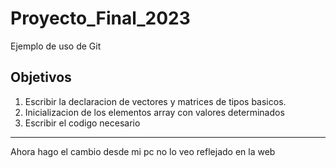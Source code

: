 # Proyecto_Final_2023
Ejemplo de uso de Git
## Objetivos 
1. Escribir la declaracion de vectores y matrices de tipos basicos.
1. Inicializacion de los elementos array con valores determinados
1. Escribir el codigo necesario

***

Ahora hago el cambio desde mi pc
no lo veo reflejado en la web


